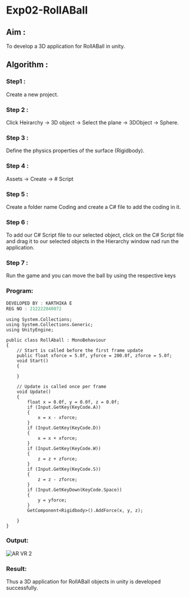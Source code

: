 # Exp02-RollABall
## Aim :
To develop a 3D application for RollABall in unity.

## Algorithm :
### Step1 :
Create a new project.

### Step 2 :
Click Heirarchy -> 3D object -> Select the plane -> 3DObject -> Sphere.

### Step 3 :
Define the physics properties of the surface (Rigidbody).

### Step 4 :
Assets -> Create -> # Script

### Step 5 :
Create a folder name Coding and create a C# file to add the coding in it.

### Step 6 :
To add our C# Script file to our selected object, click on the C# Script file and drag it to our selected objects in the Hierarchy window nad run the application.
### Step 7 :
Run the game and you can move the ball by using the respective keys

### Program:
```C#
DEVELOPED BY : KARTHIKA E
REG NO : 212222040072
```
```
using System.Collections;
using System.Collections.Generic;
using UnityEngine;

public class RollAball : MonoBehaviour
{
    // Start is called before the first frame update
    public float xforce = 5.0f, yforce = 200.0f, zforce = 5.0f;
    void Start()
    {

    }

    // Update is called once per frame
    void Update()
    {
        float x = 0.0f, y = 0.0f, z = 0.0f;
        if (Input.GetKey(KeyCode.A))
        {
            x = x - xforce;
        }
        if (Input.GetKey(KeyCode.D))
        {
            x = x + xforce;
        }
        if (Input.GetKey(KeyCode.W))
        {
            z = z + zforce;
        }
        if (Input.GetKey(KeyCode.S))
        {
            z = z - zforce;
        }
        if (Input.GetKeyDown(KeyCode.Space))
        {
            y = yforce;
        }
        GetComponent<Rigidbody>().AddForce(x, y, z);

    }
}
```
### Output:
![AR VR 2](https://github.com/user-attachments/assets/8516a654-5266-435a-8693-cca132472156)

### Result:
Thus a 3D application for RollABall objects in unity is developed successfully.

